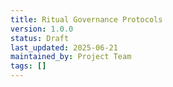 ```yaml
---
title: Ritual Governance Protocols
version: 1.0.0
status: Draft
last_updated: 2025-06-21
maintained_by: Project Team
tags: []
---
```



